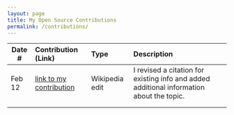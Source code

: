```yaml
---
layout: page
title: My Open Source Contributions
permalink: /contributions/
---
```


<!--
Type of the contribution should be "Wikipedia edit", "OpenStreet Map feature", "Documentation", "Course website", "Blog",
"Browser Add-on", etc.

The description should include a brief summary of what you did.

The link should bring us to a public page that shows your contribution. 

Replace the first row with your own contribution. 

-->





| Date # | Contribution (Link)                                                                                                    | Type           | Description                                                                              |
| ------ | :--------------------------------------------------------------------------------------------------------------------- | :------------- | :--------------------------------------------------------------------------------------- |
| Feb 12 | [link to my contribution](https://en.wikipedia.org/w/index.php?title=%C5%8Cokayama_Station&diff=prev&oldid=1138972510) | Wikipedia edit | I revised a citation for existing info and added additional information about the topic. |
|        |                                                                                                                        |                |                                                                                          |
|        |                                                                                                                        |                |                                                                                          |
